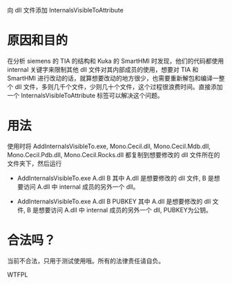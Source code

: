 向 dll 文件添加 InternalsVisibleToAttribute

# 原因和目的
在分析 siemens 的 TIA 的结构和 Kuka 的 SmartHMI 时发现，他们的代码都使用internal 关键字来限制其他 dll 文件对其内部成员的使用，想要对 TIA 和 SmartHMI 进行改动的话，就算想要改动的地方很少，也需要重新解包和编译一整个 dll 文件，多则几千个文件，少则几十个文件，这个过程很浪费时间。直接添加一个 InternalsVisibleToAttribute 标签可以解决这个问题。

# 用法
使用时将 AddInternalsVisibleTo.exe, Mono.Cecil.dll, Mono.Cecil.Mdb.dll, Mono.Cecil.Pdb.dll, Mono.Cecil.Rocks.dll 都复制到想要修改的 dll 文件所在的文件夹下，然后运行

+ AddInternalsVisibleTo.exe A.dll B
其中 A.dll 是想要修改的 dll 文件, B 是想要访问 A.dll 中 internal 成员的另外一个 dll。

+ AddInternalsVisibleTo.exe A.dll B PUBKEY
其中 A.dll 是想要修改的 dll 文件, B 是想要访问 A.dll 中 internal 成员的另外一个 dll, PUBKEY为公钥。

# 合法吗？
当前不合法，只用于测试使用哦。所有的法律责任请自负。

<a href="http://www.wtfpl.net/"><img
       src="http://www.wtfpl.net/wp-content/uploads/2012/12/wtfpl-badge-4.png"
       width="80" height="15" alt="WTFPL" /></a>
